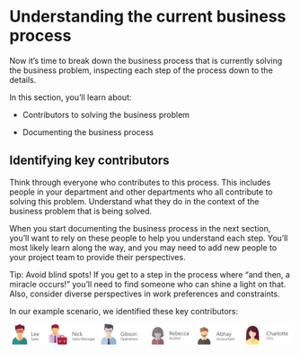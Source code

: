 Understanding the current business process
==========================================

Now it’s time to break down the business process that is currently solving the
business problem, inspecting each step of the process down to the details.

In this section, you’ll learn about:

-   Contributors to solving the business problem

-   Documenting the business process

Identifying key contributors
----------------------------

Think through everyone who contributes to this process. This includes people in
your department and other departments who all contribute to solving this
problem. Understand what they do in the context of the business problem that is
being solved.

When you start documenting the business process in the next section, you’ll want
to rely on these people to help you understand each step. You’ll most likely
learn along the way, and you may need to add new people to your project team to
provide their perspectives.

Tip: Avoid blind spots! If you get to a step in the process where “and then, a
miracle occurs!” you’ll need to find someone who can shine a light on that.
Also, consider diverse perspectives in work preferences and constraints.

In our example scenario, we identified these key contributors:

![Lee -Sales, Nick - Sales manager, Gibson - Operations, Rebecca - Auditor, Abhay - Accountant, Charlotte - CFO](media/contributors.png)
